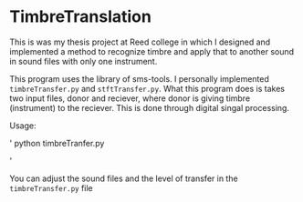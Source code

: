 # TimbreTranslation
This is was my thesis project at Reed college in which I designed and implemented a method to recognize timbre and apply that to another sound in sound files with only one instrument.

This program uses the library of sms-tools. I personally implemented `timbreTransfer.py` and `stftTransfer.py`. What this program does is takes two input files, donor and reciever, where donor is giving timbre (instrument) to the reciever. 
This is done through digital singal processing. 

Usage: 

'
python timbreTranfer.py

'

You can adjust the sound files and the level of transfer in the `timbreTransfer.py` file 
